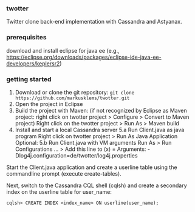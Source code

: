 ### twotter
Twitter clone back-end implementation with Cassandra and Astyanax.

### prerequisites
download and install eclipse for java ee (e.g., https://eclipse.org/downloads/packages/eclipse-ide-java-ee-developers/keplersr2)

### getting started

1.	Download or clone the git repository: ```git clone https://github.com/markusklems/twotter.git```
2.	Open the project in Eclipse
3.	Build the project with Maven:
    (if not recognized by Eclipse as Maven project: right click on twotter project > Configure > Convert to Maven project)
    Right click on the twotter project > Run As > Maven build
4.	Install and start a local Cassandra server
5.a Run Client.java as java program
   Right click on twotter project > Run As Java Application
Optional: 5.b	Run Client.java with VM arguments
    Run As > Run Configurations ... >
    Add this line to (x) = Arguments: -Dlog4j.configuration=de/twotter/log4j.properties

Start the Client.java application and create a userline table using the commandline prompt (execute create-tables).

Next, switch to the Cassandra CQL shell (cqlsh) and create a secondary index on the userline table for user_name:

```cqlsh> CREATE INDEX <index_name> ON userline(user_name);```
